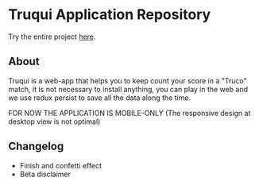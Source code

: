 # Truqui Application Repository

Try the entire project [here](https://truqui-app.vercel.app/).

## About

Truqui is a web-app that helps you to keep count your score in a "Truco" match, it is not necessary to install anything, you can play in the web and we use redux persist to save all the data along the time.

FOR NOW THE APPLICATION IS MOBILE-ONLY (The responsive design at desktop view is not optimal)

## Changelog

- Finish and confetti effect
- Beta disclaimer
